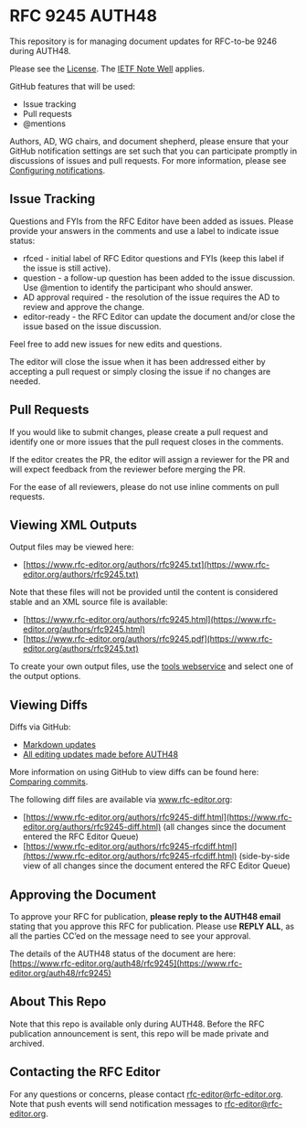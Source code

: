 # RFC 9245 AUTH48
This repository is for managing document updates for RFC-to-be 9246 during AUTH48. 

Please see the [License](https://github.com/rfc-editor/rfc9245-AUTH48/blob/main/LICENSE.md). The [IETF Note Well](https://github.com/rfc-editor/rfc9245-AUTH48/blob/main/note-well.md) applies.

GitHub features that will be used:
* Issue tracking
* Pull requests
* @mentions

Authors, AD, WG chairs, and document shepherd, please ensure that your GitHub notification settings are set such that you can participate promptly in discussions of issues and pull requests. For more information, please see [Configuring notifications](https://docs.github.com/en/account-and-profile/managing-subscriptions-and-notifications-on-github/setting-up-notifications/configuring-notifications).

## Issue Tracking
Questions and FYIs from the RFC Editor have been added as issues. Please provide your answers in the comments and use a label to indicate issue status:
* rfced - initial label of RFC Editor questions and FYIs (keep this label if the issue is still active).
* question - a follow-up question has been added to the issue discussion. Use @mention to identify the participant who should answer. 
* AD approval required - the resolution of the issue requires the AD to review and approve the change.
* editor-ready - the RFC Editor can update the document and/or close the issue based on the issue discussion.

Feel free to add new issues for new edits and questions. 

The editor will close the issue when it has been addressed either by accepting a pull request or simply closing the issue if no changes are needed. 

## Pull Requests
If you would like to submit changes, please create a pull request and identify one or more issues that the pull request closes in the comments. 

If the editor creates the PR, the editor will assign a reviewer for the PR and will expect feedback from the reviewer before merging the PR. 

For the ease of all reviewers, please do not use inline comments on pull requests.

## Viewing XML Outputs
Output files may be viewed here:
* [https://www.rfc-editor.org/authors/rfc9245.txt](https://www.rfc-editor.org/authors/rfc9245.txt)

Note that these files will not be provided until the content is considered stable and an XML source file is available:
* [https://www.rfc-editor.org/authors/rfc9245.html](https://www.rfc-editor.org/authors/rfc9245.html)
* [https://www.rfc-editor.org/authors/rfc9245.pdf](https://www.rfc-editor.org/authors/rfc9245.txt)
   
To create your own output files, use the [tools webservice](https://author-tools.ietf.org/) and select one of the output options.

## Viewing Diffs
Diffs via GitHub:
* [Markdown updates](https://github.com/rfc-editor/rfc9245-AUTH48/compare/2714c1c..4db1e9d)
* [All editing updates made before AUTH48](https://github.com/rfc-editor/rfc9245-AUTH48/commit/aaaaaaa#diff-bbbbbbb)

More information on using GitHub to view diffs can be found here: [Comparing commits](https://docs.github.com/en/github/committing-changes-to-your-project/viewing-and-comparing-commits/comparing-commits).

The following diff files are available via www.rfc-editor.org:
* [https://www.rfc-editor.org/authors/rfc9245-diff.html](https://www.rfc-editor.org/authors/rfc9245-diff.html) (all changes since the document entered the RFC Editor Queue)
* [https://www.rfc-editor.org/authors/rfc9245-rfcdiff.html](https://www.rfc-editor.org/authors/rfc9245-rfcdiff.html) (side-by-side view of all changes since the document entered the RFC Editor Queue)

## Approving the Document 
To approve your RFC for publication, **please reply to the AUTH48 email** stating that you approve this RFC for publication.  Please use **REPLY ALL**, as all the parties CC’ed on the message need to see your approval.

The details of the AUTH48 status of the document are here: [https://www.rfc-editor.org/auth48/rfc9245](https://www.rfc-editor.org/auth48/rfc9245)

## About This Repo
Note that this repo is available only during AUTH48. Before the RFC publication announcement is sent, this repo will be made private and archived. 

## Contacting the RFC Editor
For any questions or concerns, please contact rfc-editor@rfc-editor.org. 
Note that push events will send notification messages to rfc-editor@rfc-editor.org. 
